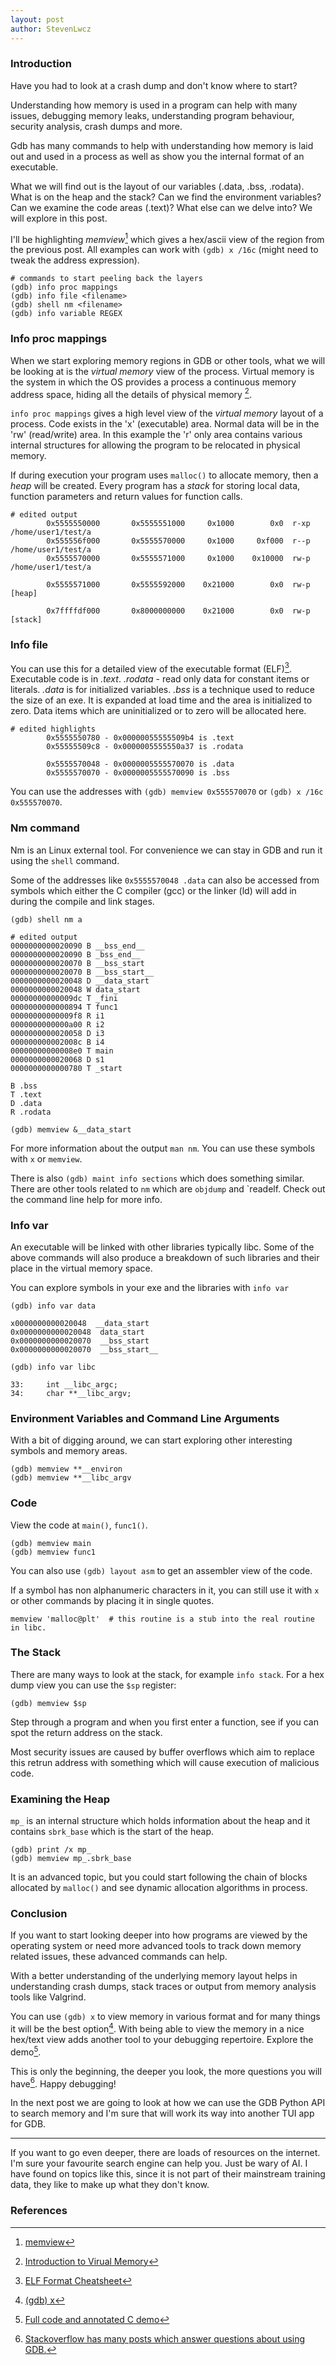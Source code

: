 ```yaml
---
layout: post
author: StevenLwcz
---
```

### Introduction

Have you had to look at a crash dump and don't know where to start?

Understanding how memory is used in a program can help with many issues, debugging memory leaks, understanding program behaviour, security analysis, crash dumps and more.

Gdb has many commands to help with understanding how memory is laid out and used in a process as well as show you the internal format of an executable.

What we will find out is the layout of our variables (.data, .bss, .rodata). What is on the heap and the stack? Can we find the environment variables? Can we examine the code areas (.text)? What else can we delve into? We will explore in this post.

I'll be highlighting *memview*[^3] which gives a hex/ascii view of the region from the previous post. All examples can work with `(gdb) x /16c` (might need to tweak the address expression).

```
# commands to start peeling back the layers
(gdb) info proc mappings
(gdb) info file <filename>
(gdb) shell nm <filename>
(gdb) info variable REGEX
```

### Info proc mappings

When we start exploring memory regions in GDB or other tools, what we will be looking at is the *virtual memory* view of the process. Virtual memory is the system in which the OS provides a process a continuous memory address space, hiding all the details of physical memory [^7].

`info proc mappings` gives a high level view of the *virtual memory* layout of a process. Code exists in the 'x' (executable) area. Normal data will be in the 'rw' (read/write) area. In this example the 'r' only area contains various internal structures for allowing the program to be relocated in physical memory.

If during execution your program uses `malloc()` to allocate memory, then a *heap* will be created. Every program has a *stack* for storing local data, function parameters and return values for function calls.

```
# edited output
        0x5555550000       0x5555551000     0x1000        0x0  r-xp   /home/user1/test/a
        0x555556f000       0x5555570000     0x1000     0xf000  r--p   /home/user1/test/a
        0x5555570000       0x5555571000     0x1000    0x10000  rw-p   /home/user1/test/a

        0x5555571000       0x5555592000    0x21000        0x0  rw-p   [heap]

        0x7ffffdf000       0x8000000000    0x21000        0x0  rw-p   [stack]
```

### Info file

You can use this for a detailed view of the executable format (ELF)[^1]. Executable code is in *.text*. *.rodata* - read only data for constant items or literals. *.data* is for initialized variables. *.bss* is a technique used to reduce the size of an exe. It is expanded at load time and the area is initialized to zero. Data items which are uninitialized or to zero will be allocated here.

```
# edited highlights
        0x5555550780 - 0x00000055555509b4 is .text
        0x55555509c8 - 0x0000005555550a37 is .rodata

        0x5555570048 - 0x0000005555570070 is .data
        0x5555570070 - 0x0000005555570090 is .bss
```
You can use the addresses with  `(gdb) memview 0x555570070` or `(gdb) x /16c  0x555570070`.

### Nm command

Nm is an Linux external tool. For convenience we can stay in GDB and run it using the `shell` command.

Some of the addresses like `0x5555570048 .data` can also be accessed from symbols which either the C compiler (gcc) or the linker (ld) will add in during the compile and link stages.

```
(gdb) shell nm a

# edited output
0000000000020090 B __bss_end__
0000000000020090 B _bss_end__
0000000000020070 B __bss_start
0000000000020070 B __bss_start__
0000000000020048 D __data_start
0000000000020048 W data_start
00000000000009dc T _fini
0000000000000894 T func1
00000000000009f8 R i1
0000000000000a00 R i2
0000000000020058 D i3
000000000002008c B i4
00000000000008e0 T main
0000000000020068 D s1
0000000000000780 T _start
```

```
B .bss
T .text
D .data
R .rodata
```

```
(gdb) memview &__data_start
```

For more information about the output `man nm`. You can use these symbols with `x` or `memview`.

There is also `(gdb) maint info sections` which does something similar. There are other tools related to `nm` which are `objdump` and `readelf. Check out the command line help for more info.

### Info var

An executable will be linked with other libraries typically libc. Some of the above commands will also produce a breakdown of such libraries and their place in the virtual memory space.

You can explore symbols in your exe and the libraries with `info var`

```
(gdb) info var data

x0000000000020048  __data_start
0x0000000000020048  data_start
0x0000000000020070  __bss_start
0x0000000000020070  __bss_start__
```

```
(gdb) info var libc

33:     int __libc_argc;
34:     char **__libc_argv;
```

### Environment Variables and Command Line Arguments

With a bit of digging around, we can start exploring other interesting symbols and memory areas.

```
(gdb) memview **__environ
(gdb) memview **__libc_argv
```

### Code

View the code at `main()`, `func1()`.

```
(gdb) memview main
(gdb) memview func1
```

You can also use `(gdb) layout asm` to get an assembler view of the code.

If a symbol has non alphanumeric characters in it, you can still use it with `x` or other commands by placing it in single quotes.

```
memview 'malloc@plt'  # this routine is a stub into the real routine in libc.
```

### The Stack

There are many ways to look at the stack, for example `info stack`. For a hex dump view you can use the `$sp` register:

```
(gdb) memview $sp
```

Step through a program and when you first enter a function, see if you can spot the return address on the stack. 

Most security issues are caused by buffer overflows which aim to replace this retrun address with something which will cause execution of malicious code.

### Examining the Heap

`mp_` is an internal structure which holds information about the heap and it contains `sbrk_base` which is the start of the heap.

```
(gdb) print /x mp_
(gdb) memview mp_.sbrk_base
```
 
It is an advanced topic, but you could start following the chain of blocks allocated by `malloc()` and see dynamic allocation algorithms in process.

### Conclusion

If you want to start looking deeper into how programs are viewed by the operating system or need more advanced tools to track down memory related issues, these advanced commands can help.

With a better understanding of the underlying memory layout helps in understanding crash dumps, stack traces or output from memory analysis tools like Valgrind.

You can use `(gdb) x` to view memory in various format and for many things it will be the best option[^5]. With being able to view the memory in a nice hex/text view adds another tool to your debugging repertoire. Explore the demo[^4].

This is only the beginning, the deeper you look, the more questions you will have[^2]. Happy debugging!

In the next post we are going to look at how we can use the GDB Python API to search memory and I'm sure that will work its way into another TUI app for GDB.

-------------------
If you want to go even deeper, there are loads of resources on the internet. I'm sure your favourite search engine can help you. Just be wary of AI. I have found on topics like this, since it is not part of their mainstream training data, they like to make up what they don't know. 

### References

[^1]: [ELF Format Cheatsheet](https://gist.github.com/x0nu11byt3/bcb35c3de461e5fb66173071a2379779)
[^2]: [Stackoverflow has many posts which answer questions about using GDB.](https://stackoverflow.com/questions/tagged/gdb)
[^3]: [memview](https://stevenlwcz.github.io/2024/10/21/A-Memory-View-Tui-Window-For-Gdb.html)
[^4]: [Full code and annotated C demo](https://github.com/StevenLwcz/gdb-python-blog/blob/post12)
[^5]: [(gdb) x](https://sourceware.org/gdb/current/onlinedocs/gdb.html/Memory.html#index-examining-memory)
[^7]: [Introduction to Virual Memory](https://performanceengineeringin.wordpress.com/2019/11/04/understanding-virtual-memory)

